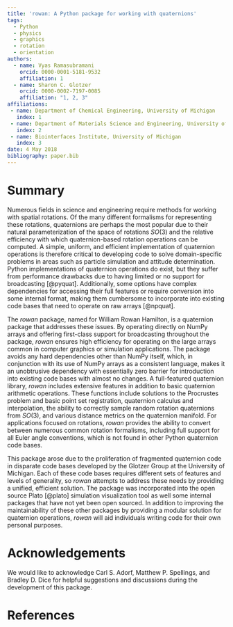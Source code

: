 ```yaml
---
title: 'rowan: A Python package for working with quaternions'
tags:
  - Python
  - physics
  - graphics
  - rotation
  - orientation
authors:
  - name: Vyas Ramasubramani
    orcid: 0000-0001-5181-9532
    affiliation: 1
  - name: Sharon C. Glotzer
    orcid: 0000-0002-7197-0085
    affiliation: "1, 2, 3"
affiliations:
 - name: Department of Chemical Engineering, University of Michigan
   index: 1
 - name: Department of Materials Science and Engineering, University of Michigan
   index: 2
 - name: Biointerfaces Institute, University of Michigan
   index: 3
date: 4 May 2018
bibliography: paper.bib
---
```


# Summary

Numerous fields in science and engineering require methods for working with
spatial rotations. Of the many different formalisms for representing these
rotations, quaternions are perhaps the most popular due to their natural
parameterization of the space of rotations $SO(3)$ and the relative efficiency
with which quaternion-based rotation operations can be computed. A simple,
uniform, and efficient implementation of quaternion operations is therefore
critical to developing code to solve domain-specific problems in areas such as
particle simulation and attitude determination. Python implementations of
quaternion operations do exist, but they suffer from performance drawbacks due
to having limited or no support for broadcasting [@pyquat].
Additionally, some options have complex dependencies for accessing their full
features or require conversion into some internal format, making them cumbersome
to incorporate into existing code bases that need to operate on raw arrays
[@npquat].

The *rowan* package, named for William Rowan Hamilton, is a quaternion package
that addresses these issues. By operating directly on NumPy arrays and offering
first-class support for broadcasting throughout the package, *rowan* ensures
high efficiency for operating on the large arrays common in computer graphics or
simulation applications. The package avoids any hard dependencies other than
NumPy itself, which, in conjunction with its use of NumPy arrays as a consistent
language, makes it an unobtrusive dependency with essentially zero barrier for
introduction into existing code bases with almost no changes. A full-featured
quaternion library, *rowan* includes extensive features in addition to basic
quaternion arithmetic operations. These functions include solutions to the
Procrustes problem and basic point set registration, quaternion calculus and
interpolation, the ability to correctly sample random rotation quaternions from
$SO(3)$, and various distance metrics on the quaternion manifold. For
applications focused on rotations, *rowan* provides the ability to convert
between numerous common rotation formalisms, including full support for
all Euler angle conventions, which is not found in other Python quaternion code
bases.

This package arose due to the proliferation of fragmented quaternion code in
disparate code bases developed by the Glotzer Group at the University of
Michigan. Each of these code bases requires different sets of features and
levels of generality, so *rowan* attempts to address these needs by providing a
unified, efficient solution. The package was incorporated into the open source
Plato [@plato] simulation visualization tool as well some internal packages that
have not yet been open sourced. In addition to improving the maintainability of
these other packages by providing a modular solution for quaternion operations,
*rowan* will aid individuals writing code for their own personal purposes.

# Acknowledgements

We would like to acknowledge Carl S. Adorf, Matthew P. Spellings, and Bradley D.
Dice for helpful suggestions and discussions during the development of this
package.

# References
